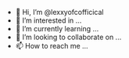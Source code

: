 - 👋 Hi, I’m @lexxyofcofficical
- 👀 I’m interested in ...
- 🌱 I’m currently learning ...
- 💞️ I’m looking to collaborate on ...
- 📫 How to reach me ...

<!---
lexxyofcofficical/lexxyofcofficical is a ✨ special ✨ repository because its `README.md` (this file) appears on your GitHub profile.
You can click the Preview link to take a look at your changes.
--->

